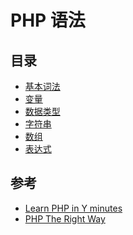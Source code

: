 # PHP 语法

## 目录

- [基本词法](basics.md)
- [变量](variables.md)
- [数据类型](types.md)
- [字符串](strings.md)
- [数组](arrays.md)
- [表达式](expressions.md)
<!-- - [语句](statements.md) -->
<!-- - [异常](exceptions.md) -->

## 参考

- [Learn PHP in Y minutes](http://learnxinyminutes.com/docs/php/)
- [PHP The Right Way](http://www.phptherightway.com/)
